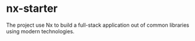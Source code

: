 # nx-starter

The project use Nx to build a full-stack application out of common libraries using modern technologies.
